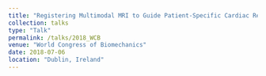 ```yaml
---
title: "Registering Multimodal MRI to Guide Patient-Specific Cardiac Resynchronization Therapy"
collection: talks
type: "Talk"
permalink: /talks/2018_WCB
venue: "World Congress of Biomechanics"
date: 2018-07-06
location: "Dublin, Ireland"
---
```

